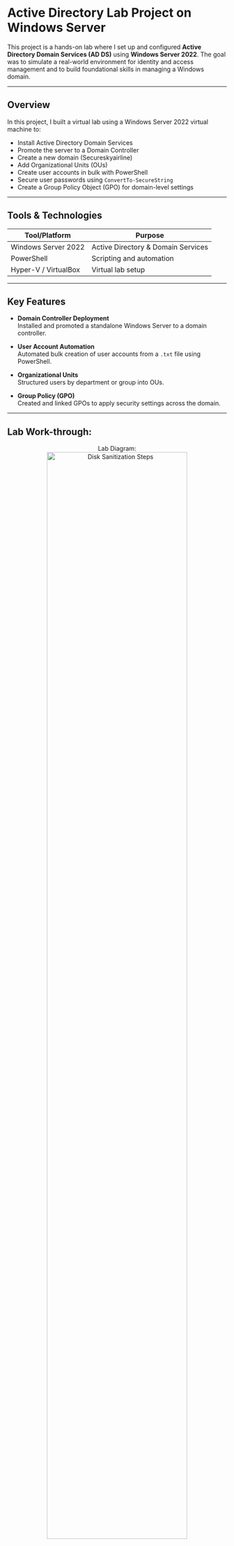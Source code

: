 #  Active Directory Lab Project on Windows Server

This project is a hands-on lab where I set up and configured **Active Directory Domain Services (AD DS)** using **Windows Server 2022**. The goal was to simulate a real-world environment for identity and access management and to build foundational skills in managing a Windows domain.

---

##  Overview

In this project, I built a virtual lab using a Windows Server 2022 virtual machine to:

- Install Active Directory Domain Services
- Promote the server to a Domain Controller
- Create a new domain (Secureskyairline)
- Add Organizational Units (OUs)
- Create user accounts in bulk with PowerShell
- Secure user passwords using `ConvertTo-SecureString`
- Create a Group Policy Object (GPO) for domain-level settings

---

##  Tools & Technologies

| Tool/Platform         | Purpose                             |
|----------------------|-------------------------------------|
| Windows Server 2022  | Active Directory & Domain Services  |
| PowerShell           | Scripting and automation            |
| Hyper-V / VirtualBox | Virtual lab setup                   |

---

##  Key Features

-  **Domain Controller Deployment**  
  Installed and promoted a standalone Windows Server to a domain controller.

-  **User Account Automation**  
  Automated bulk creation of user accounts from a `.txt` file using PowerShell.

-  **Organizational Units**  
  Structured users by department or group into OUs.

-  **Group Policy (GPO)**  
  Created and linked GPOs to apply security settings across the domain.

---

<h2>Lab Work-through:</h2>

<p align="center">
Lab Diagram: <br/>
<img src="https://i.imgur.com/toK5UN0.png" height="80%" width="80%" alt="Disk Sanitization Steps"/>
<br />
<br />
Created new domain:  <br/>
<img src="https://i.imgur.com/tpZZV1L.png" height="80%" width="80%" alt="Disk Sanitization Steps"/>
<br />
<br />
Created new OUs: <br/>
<img src="https://i.imgur.com/pd2hQla.png" height="80%" width="80%" alt="Disk Sanitization Steps"/>
<br />
<br />
Created 1000 users with PowerShell:  <br/>
<img src="https://i.imgur.com/unCguvg.png" height="80%" width="80%" alt="Disk Sanitization Steps"/>
<br />
<br />
Client computer pings the domain successfully:  <br/>
<img src="https://i.imgur.com/8t6K2nb.png" height="80%" width="80%" alt="Disk Sanitization Steps"/>
<br />
<br />
Client1 is able to join the server:  <br/>
<img src="https://i.imgur.com/ylh0dcK.png" height="80%" width="80%" alt="Disk Sanitization Steps"/>
<br />
<br />
Client one is able to lease an IP address from the DHCP Server:  <br/>
<img src="https://i.imgur.com/AFSxHju.png" height="80%" width="80%" alt="Disk Sanitization Steps"/>
</p>


## Future Enhancements

- Add more computers to the domain
- Configure DNS and DHCP roles
- Create security groups and delegated permissions

---

## Author

**Ifesola Fadare**  
Aspiring Cybersecurity | SOC Analyst | Cloud Security  
 Connect with me on [LinkedIn](https://www.linkedin.com/in/ifesola-fadare/)

---

##  License

This project is open-source and available under the [MIT License](LICENSE).



<!--
 ```diff
- text in red
+ text in green
! text in orange
# text in gray
@@ text in purple (and bold)@@
```
--!>




